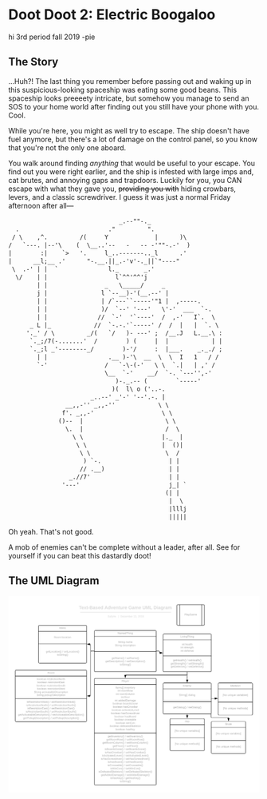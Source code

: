 # Doot Doot 2: Electric Boogaloo

hi 3rd period fall 2019 -pie

## The Story
...Huh?! The last thing you remember before passing out and waking up in this suspicious-looking spaceship was eating some good beans. This spaceship looks preeeety intricate, but somehow you manage to send an SOS to your home world after finding out you still have your phone with you. Cool.

While you're here, you might as well try to escape. The ship doesn't have fuel anymore, but there's a lot of damage on the control panel, so you know that you're not the only one aboard.

You walk around finding *anything* that would be useful to your escape. You find out you were right earlier, and the ship is infested with large imps and, cat brutes, and annoying gaps and trapdoors. Luckily for you, you CAN escape with what they gave you, ~~providing you with~~ hiding crowbars, levers, and a classic screwdriver. I guess it was just a normal Friday afternoon after all—

```
                               _.--""-._
  .                         ."         ".
 / \    ,^.         /(     Y             |      )\
/   `---. |--'\    (  \__..'--   -   -- -'""-.-'  )
|        :|    `>   '.     l_..-------.._l      .'
|      __l;__ .'      "-.__.||_.-'v'-._||`"----"
 \  .-' | |  `              l._       _.'
  \/    | |                   l`^^'^^'j
        | |                _   \_____/     _
        j |               l `--__)-'(__.--' |
        | |               | /`---``-----'"1 |  ,-----.
        | |               )/  `--' '---'   \'-'  ___  `-.
        | |              //  `-'  '`----'  /  ,-'   I`.  \
      _ L |_            //  `-.-.'`-----' /  /  |   |  `. \
     '._' / \         _/(   `/   )- ---' ;  /__.J   L.__.\ :
      `._;/7(-.......'  /        ) (     |  |            | |
      `._;l _'--------_/        )-'/     :  |___.    _._./ ;
        | |                 .__ )-'\  __  \  \  I   1   / /
        `-'                /   `-\-(-'   \ \  `.|   | ,' /
                           \__  `-'    __/  `-. `---'',-'
                              )-._.-- (        `-----'
                             )(  l\ o ('..-.
                       _..--' _'-' '--'.-. |
                __,,-'' _,,-''            \ \
               f'. _,,-'                   \ \
              ()--  |                       \ \
                \.  |                       /  \
                  \ \                      |._  |
                   \ \                     |  ()|
                    \ \                     \  /
                     ) `-.                   | |
                    // .__)                  | |
                 _.//7'                      | |
               '---'                         j_| `
                                            (| |
                                             |  \
                                             |lllj
                                             ||||| 
```

Oh yeah. That's not good. 

A mob of enemies can't be complete without a leader, after all. See for yourself if you can beat this dastardly doot!

## The UML Diagram
![Project UML Diagram](uml-diagram.png)
